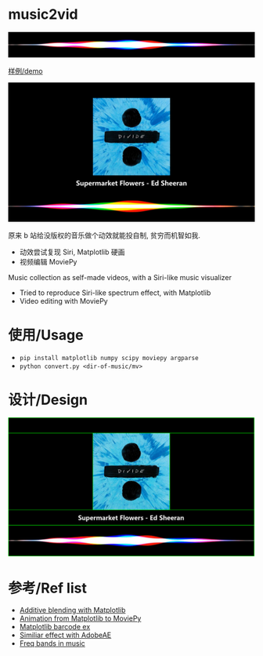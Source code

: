 # music2vid #

![spectrum](screenshots/spec.jpg)

[样例/demo](https://www.bilibili.com/video/BV1eS4y1w7sU/)

![screenshot](screenshots/screenshot.jpg)

原来 b 站给没版权的音乐做个动效就能投自制, 贫穷而机智如我.

- 动效尝试复现 Siri, Matplotlib 硬画
- 视频编辑 MoviePy

Music collection as self-made videos, with a Siri-like music visualizer

- Tried to reproduce Siri-like spectrum effect, with Matplotlib
- Video editing with MoviePy

# 使用/Usage #

- `pip install matplotlib numpy scipy moviepy argparse`
- `python convert.py <dir-of-music/mv>`

# 设计/Design #

![design](screenshots/design.png)

# 参考/Ref list #

- [Additive blending with Matplotlib](https://stackoverflow.com/a/26712790)
- [Animation from Matplotlib to MoviePy](https://www.geeksforgeeks.org/moviepy-creating-animation-using-matplotlib/)
- [Matplotlib barcode ex](https://matplotlib.org/stable/gallery/images_contours_and_fields/barcode_demo.html#sphx-glr-gallery-images-contours-and-fields-barcode-demo-py)
- [Similiar effect with AdobeAE](https://www.avnishparker.com/AfterEffectsTemplates/SIRI-AUDIO-SPECTRUM)
- [Freq bands in music](https://www.idrumtune.com/ultimate-guide-to-musical-frequencies/)






